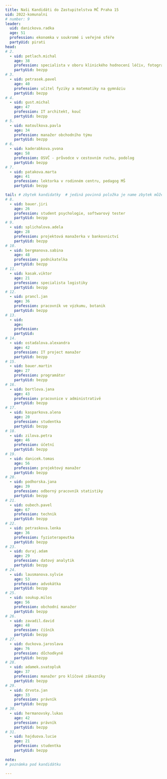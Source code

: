 ```yaml
---
title: Naši Kandidáti do Zastupitelstva MČ Praha 15
uid: 2022-komunalni
# number: 9
leader:
  uid: danickova.radka
  age: 51
  profession: ekonomka v soukromé i veřejné sféře
  partyUid: pirati
head:
# 2.
  - uid: petlach.michal
    age: 38
    profession: specialista v oboru klinického hodnocení léčiv, fotograf
    partyUid: bezpp
# 3.
  - uid: petrasek.pavel
    age: 40
    profession: učitel fyziky a matematiky na gymnáziu
    partyUid: bezpp
# 4.
  - uid: gust.michal
    age: 47
    profession: IT architekt, kouč
    partyUid: bezpp
# 5.
  - uid: matoulkova.pavla
    age: 34
    profession: manažer obchodního týmu
    partyUid: bezpp
# 6.
  - uid: kaderabkova.yvona
    age: 58
    profession: OSVČ - průvodce v cestovním ruchu, podolog
    partyUid: bezpp   
# 7.
  - uid: patakova.marta
    age: 41
    profession: lektorka v rodinném centru, pedagog MŠ
    partyUid: bezpp

tail: # zbytek kandidatky  # jediná povinná položka je name zbytek můžete vynechat  # věk se uvádí k poslednímu dni voleb
# 8.
  - uid: bauer.jiri
    age: 26
    profession: student psychologie, softwarový tester
    partyUid: bezpp
# 9.
  - uid: splichalova.adela
    age: 28
    profession: projektová manažerka v bankovnictví
    partyUid: bezpp
# 10.
  - uid: bergmanova.sabina
    age: 48
    profession: podnikatelka
    partyUid: bezpp
# 11.
  - uid: kasak.viktor
    age: 21
    profession: specialista logistiky
    partyUid: bezpp
# 12.
  - uid: prancl.jan
    age: 36
    profession: pracovník ve výzkumu, botanik
    partyUid: bezpp
# 13.
  - uid: 
    age: 
    profession: 
    partyUid: 
# 14.
  - uid: ostadalova.alexandra
    age: 42
    profession: IT project manažer
    partyUid: bezpp
# 15.
  - uid: bauer.martin
    age: 27
    profession: programátor
    partyUid: bezpp
# 16.
  - uid: bortlova.jana
    age: 43
    profession: pracovnice v administrativě
    partyUid: bezpp
# 17.
  - uid: kasparkova.alena
    age: 20
    profession: studentka
    partyUid: bezpp
# 18.
  - uid: zilova.petra
    age: 46
    profession: účetní
    partyUid: bezpp
# 19.
  - uid: danicek.tomas
    age: 56
    profession: projektový manažer
    partyUid: bezpp
# 20.
  - uid: podhorska.jana
    age: 39
    profession: odborný pracovník statistiky
    partyUid: bezpp
# 21.
  - uid: oubech.pavel
    age: 67
    profession: technik
    partyUid: bezpp
# 22.
  - uid: petraskova.lenka
    age: 36
    profession: fyzioterapeutka
    partyUid: bezpp
# 23.
  - uid: duraj.adam
    age: 29
    profession: datový analytik
    partyUid: bezpp
# 24.
  - uid: lausmanova.sylvie
    age: 53
    profession: advokátka
    partyUid: bezpp
# 25.
  - uid: soukup.milos
    age: 56
    profession: obchodní manažer
    partyUid: bezpp
# 26.
  - uid: zavadil.david
    age: 48
    profession: číšník
    partyUid: bezpp
# 27.
  - uid: duckova.jaroslava
    age: 76
    profession: důchodkyně
    partyUid: bezpp
# 28.
  - uid: adamek.svatopluk
    age: 37
    profession: manažer pro klíčové zákazníky
    partyUid: bezpp
# 29.
  - uid: drvota.jan
    age: 33
    profession: právník
    partyUid: bezpp
# 30.
  - uid: hermanovsky.lukas
    age: 42
    profession: právník
    partyUid: bezpp
# 31.
  - uid: hajduova.lucie
    age: 21
    profession: studentka
    partyUid: bezpp
    
note: 
# poznámka pod kandidátku

---
```

